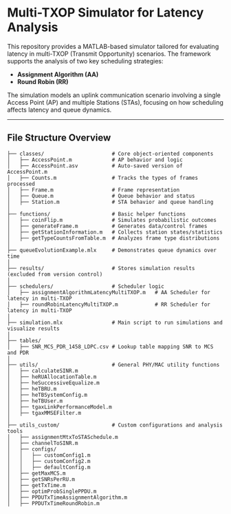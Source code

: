 # Multi-TXOP Simulator for Latency Analysis

This repository provides a MATLAB-based simulator tailored for evaluating latency in multi-TXOP (Transmit Opportunity) scenarios. The framework supports the analysis of two key scheduling strategies:

- **Assignment Algorithm (AA)**
- **Round Robin (RR)**

The simulation models an uplink communication scenario involving a single Access Point (AP) and multiple Stations (STAs), focusing on how scheduling affects latency and queue dynamics.

---

## File Structure Overview

```plaintext
├── classes/                      # Core object-oriented components
│   ├── AccessPoint.m             # AP behavior and logic
│   ├── AccessPoint.asv           # Auto-saved version of AccessPoint.m
│   ├── Counts.m                  # Tracks the types of frames processed
│   ├── Frame.m                   # Frame representation
│   ├── Queue.m                   # Queue behavior and status
│   ├── Station.m                 # STA behavior and queue handling
│
├── functions/                    # Basic helper functions
│   ├── coinFlip.m                # Simulates probabilistic outcomes
│   ├── generateFrame.m           # Generates data/control frames
│   ├── getStationInformation.m   # Collects station states/statistics
│   ├── getTypeCountsFromTable.m  # Analyzes frame type distributions
│
├── queueEvolutionExample.mlx     # Demonstrates queue dynamics over time
│
├── results/                      # Stores simulation results (excluded from version control)
│
├── schedulers/                   # Scheduler logic
│   ├── assignmentAlgorithmLatencyMultiTXOP.m   # AA Scheduler for latency in multi-TXOP
│   ├── roundRobinLatencyMultiTXOP.m            # RR Scheduler for latency in multi-TXOP
│
├── simulation.mlx                # Main script to run simulations and visualize results
│
├── tables/
│   ├── SNR_MCS_PDR_1458_LDPC.csv # Lookup table mapping SNR to MCS and PDR
│
├── utils/                        # General PHY/MAC utility functions
│   ├── calculateSINR.m
│   ├── heRUAllocationTable.m
│   ├── heSuccessiveEqualize.m
│   ├── heTBRU.m
│   ├── heTBSystemConfig.m
│   ├── heTBUser.m
│   ├── tgaxLinkPerformanceModel.m
│   ├── tgaxMMSEFilter.m
│
├── utils_custom/                 # Custom configurations and analysis tools
│   ├── assignmentMtxToSTASchedule.m
│   ├── channelToSINR.m
│   ├── configs/
│   │   ├── customConfig1.m
│   │   ├── customConfig2.m
│   │   ├── defaultConfig.m
│   ├── getMaxMCS.m
│   ├── getSNRsPerRU.m
│   ├── getTxTime.m
│   ├── optimProbSinglePPDU.m
│   ├── PPDUTxTimeAssignmentAlgorithm.m
│   ├── PPDUTxTimeRoundRobin.m

